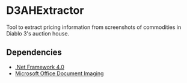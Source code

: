 D3AHExtractor
=============

Tool to extract pricing information from screenshots of commodities in Diablo 3's auction house.

Dependencies
-------------
*  [.Net Framework 4.0](http://www.microsoft.com/en-us/download/details.aspx?id=17851)
*  [Microsoft Office Document Imaging](http://support.microsoft.com/kb/982760)